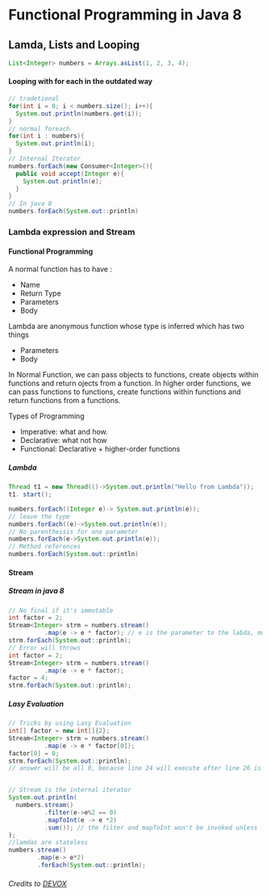 # Functional Programming in Java 8
## Lamda, Lists and Looping
```Java
List<Integer> numbers = Arrays.asList(1, 2, 3, 4);
```
#### Looping with for each in the outdated way
```Java
// tradetional
for(int i = 0; i < numbers.size(); i++){
  System.out.println(numbers.get(i));
}
// normal foreach
for(int i : numbers){
  System.out.println(i);
}
// Internal Iterator
numbers.forEach(new Consumer<Integer>(){
  public void accept(Integer e){
    System.out.println(e);
  }
}
// In java 8
numbers.forEach(System.out::println)
```

### Lambda expression and Stream
#### Functional Programming
A normal function has to have :
  - Name
  - Return Type
  - Parameters
  - Body

Lambda are anonymous function whose type is inferred which has two things
  - Parameters
  - Body

In Normal Function, we can pass objects to functions, create objects within functions and return ojects from a function.
In higher order functions, we can pass functions to functions, create functions within functions and return functions from a functions.

Types of Programming
- Imperative: what and how.    
- Declarative: what not how
- Functional: Declarative + higher-order functions
##### Lambda
```Java
Thread t1 = new Thread(()->System.out.println("Hello from Lambda"));
t1. start();
```
``` Java
numbers.forEach((Integer e)-> System.out.println(e));
// leave the type
numbers.forEach((e)->System.out.println(e));
// No parentheisis for one parameter
numbers.forEach(e->System.out.println(e));
// Method references
numbers.forEach(System.out::println)
```
#### Stream
##### Stream in java 8
```Java
// No final if it's immutable
int factor = 2;
Stream<Integer> strm = numbers.stream()
          .map(e -> e * factor); // e is the parameter to the labda, much like args is the parameter to main
strm.forEach(System.out::println);
// Error will throws
int factor = 2;
Stream<Integer> strm = numbers.stream()
          .map(e -> e * factor);
factor = 4;
strm.forEach(System.out::println);
```
##### Lasy Evaluation
```Java
// Tricks by using Lasy Evaluation
int[] factor = new int[]{2};
Stream<Integer> strm = numbers.stream()
          .map(e -> e * factor[0]);
factor[0] = 0;
strm.forEach(System.out::println);
// answer will be all 0, because line 24 will execute after line 26 is executed


// Stream is the internal iterator
System.out.println(
  numbers.stream()
          .filter(e->e%2 == 0)
          .mapToInt(e -> e *2)
          .sum()); // the filter and mapToInt won't be invoked unless .sum() is executed
);
//lamdas are stateless
numbers.stream()
        .map(e-> e*2)
        .forEach(System.out::println);

```

###### Credits to [DEVOX](http://www.agiledeveloper.com/downloads.html)
